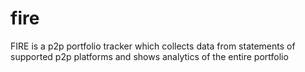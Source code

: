 # fire
FIRE is a p2p portfolio tracker which collects data from statements of supported p2p platforms and shows analytics of the entire portfolio  
